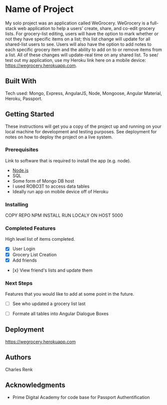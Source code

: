 # Name of Project
My solo project was an application called WeGrocery. WeGrocery is a full-stack
web application to help a users’ create, share, and co-edit grocery lists. For
grocery-list editing, users will have the option to mark whether or not they have
specific items on a list; this list change will update for all shared-list users to
see. Users will also have the option to add notes to each specific grocery item
and the ability to add on to or remove items from a list. All of these changes will
update-real time on any shared list.
To see/ test out my application, use my Heroku link here on a mobile device:
<https://wegrocery.herokuapp.com>.

## Built With

Tech used: Mongo, Express, AngularJS, Node, Mongoose, Angular
Material, Heroku, Passport.

## Getting Started

These instructions will get you a copy of the project up and running on your local machine for development and testing purposes. See deployment for notes on how to deploy the project on a live system.

### Prerequisites

Link to software that is required to install the app (e.g. node).

- [Node.js](https://nodejs.org/en/)
- SQL
- Some form of Mongo DB host
- I used ROBO3T to access data tables
- Ideally run app on mobile device off of Heroku


### Installing
COPY REPO
NPM INSTALL
RUN LOCALY ON HOST 5000


### Completed Features

High level list of items completed.

- [x] User Login
- [x] Grocery List Creation
- [x] Add friends 
- [x} View friend's lists and update them

### Next Steps

Features that you would like to add at some point in the future.

- [ ] See who updated a grocery list last
- [ ] Formate all tables into Angular Dialogue Boxes


## Deployment
https://wegrocery.herokuapp.com

## Authors

Charles Renk


## Acknowledgments

* Prime Digital Academy for code base for Passport Authentification
